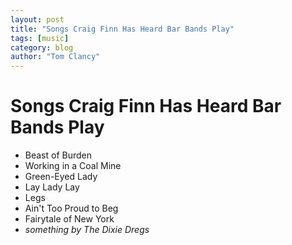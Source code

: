 ```yaml
---
layout: post
title: "Songs Craig Finn Has Heard Bar Bands Play"
tags: [music]
category: blog
author: "Tom Clancy"
---
```


# Songs Craig Finn Has Heard Bar Bands Play

* Beast of Burden
* Working in a Coal Mine
* Green-Eyed Lady
* Lay Lady Lay
* Legs
* Ain't Too Proud to Beg
* Fairytale of New York
* _something by The Dixie Dregs_
